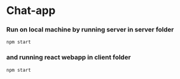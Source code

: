 # Chat-app
### Run on local machine by running server in server folder
```npm start```
### and running react webapp in client folder 
```npm start```
